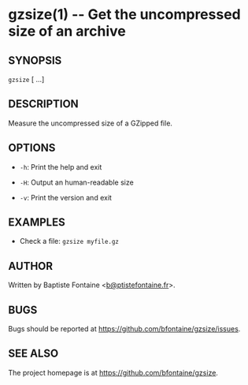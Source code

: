 # gzsize(1) -- Get the uncompressed size of an archive

## SYNOPSIS

`gzsize` <file> [<file> ...]

## DESCRIPTION

Measure the uncompressed size of a GZipped file.

## OPTIONS

  * `-h`:
    Print the help and exit

  * `-H`:
    Output an human-readable size

  * `-v`:
    Print the version and exit


## EXAMPLES

  * Check a file:
    `gzsize myfile.gz`

## AUTHOR

Written by Baptiste Fontaine <<b@ptistefontaine.fr>\>.

## BUGS

Bugs should be reported at <https://github.com/bfontaine/gzsize/issues>.

## SEE ALSO

The project homepage is at <https://github.com/bfontaine/gzsize>.
